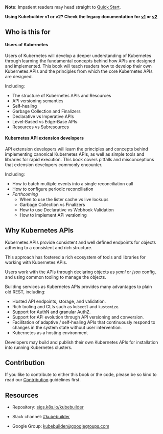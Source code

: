 **Note:** Impatient readers may head straight to [Quick Start](quick-start.md).

**Using Kubebuilder v1 or v2? Check the legacy documentation for [v1](https://book-v1.book.kubebuilder.io) or [v2](https://book-v2.book.kubebuilder.io)** 

## Who is this for

#### Users of Kubernetes

Users of Kubernetes will develop a deeper understanding of Kubernetes through learning
the fundamental concepts behind how APIs are designed and implemented.  This book
will teach readers how to develop their own Kubernetes APIs and the
principles from which the core Kubernetes APIs are designed.

Including:

- The structure of Kubernetes APIs and Resources
- API versioning semantics
- Self-healing
- Garbage Collection and Finalizers
- Declarative vs Imperative APIs
- Level-Based vs Edge-Base APIs
- Resources vs Subresources

#### Kubernetes API extension developers

API extension developers will learn the principles and concepts behind implementing canonical
Kubernetes APIs, as well as simple tools and libraries for rapid execution.  This
book covers pitfalls and misconceptions that extension developers commonly encounter.

Including:

- How to batch multiple events into a single reconciliation call
- How to configure periodic reconciliation
- *Forthcoming*
    - When to use the lister cache vs live lookups
    - Garbage Collection vs Finalizers
    - How to use Declarative vs Webhook Validation
    - How to implement API versioning

## Why Kubernetes APIs

Kubernetes APIs provide consistent and well defined endpoints for
objects adhering to a consistent and rich structure.

This approach has fostered a rich ecosystem of tools and libraries for working
with Kubernetes APIs.

Users work with the APIs through declaring objects as *yaml* or *json* config, and using
common tooling to manage the objects.

Building services as Kubernetes APIs provides many advantages to plain old REST, including:

* Hosted API endpoints, storage, and validation.
* Rich tooling and CLIs such as `kubectl` and `kustomize`.
* Support for AuthN and granular AuthZ.
* Support for API evolution through API versioning and conversion.
* Facilitation of adaptive / self-healing APIs that continuously respond to changes
  in the system state without user intervention.
* Kubernetes as a hosting environment

Developers may build and publish their own Kubernetes APIs for installation into
running Kubernetes clusters.

## Contribution

If you like to contribute to either this book or the code, please be so kind
to read our [Contribution](https://github.com/kubernetes-sigs/kubebuilder/blob/master/CONTRIBUTING.md) guidelines first.

## Resources

* Repository: [sigs.k8s.io/kubebuilder](https://sigs.k8s.io/kubebuilder)

* Slack channel: [#kubebuilder](http://slack.k8s.io/#kubebuilder)

* Google Group:
  [kubebuilder@googlegroups.com](https://groups.google.com/forum/#!forum/kubebuilder)
